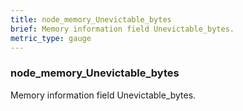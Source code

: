 ```yaml
---
title: node_memory_Unevictable_bytes
brief: Memory information field Unevictable_bytes.
metric_type: gauge
---
```

### node_memory_Unevictable_bytes

Memory information field Unevictable_bytes.